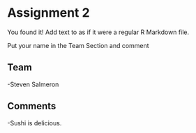 # Assignment 2

You found it!  Add text to as if it were a regular R Markdown file.

Put your name in the Team Section and comment

## Team
-Steven Salmeron
## Comments
-Sushi is delicious.

